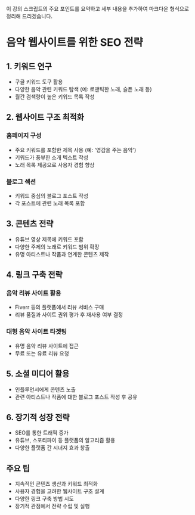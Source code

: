 이 강의 스크립트의 주요 포인트를 요약하고 세부 내용을 추가하여 마크다운 형식으로 정리해 드리겠습니다.

# 음악 웹사이트를 위한 SEO 전략

## 1. 키워드 연구

- 구글 키워드 도구 활용
- 다양한 음악 관련 키워드 탐색 (예: 로맨틱한 노래, 슬픈 노래 등)
- 월간 검색량이 높은 키워드 목록 작성

## 2. 웹사이트 구조 최적화

### 홈페이지 구성

- 주요 키워드를 포함한 제목 사용 (예: '영감을 주는 음악')
- 키워드가 풍부한 소개 텍스트 작성
- 노래 목록 제공으로 사용자 경험 향상

### 블로그 섹션

- 키워드 중심의 블로그 포스트 작성
- 각 포스트에 관련 노래 목록 포함

## 3. 콘텐츠 전략

- 유튜브 영상 제목에 키워드 포함
- 다양한 주제의 노래로 키워드 범위 확장
- 유명 아티스트나 작품과 연계한 콘텐츠 제작

## 4. 링크 구축 전략

### 음악 리뷰 사이트 활용

- Fiverr 등의 플랫폼에서 리뷰 서비스 구매
- 리뷰 품질과 사이트 권위 평가 후 재사용 여부 결정

### 대형 음악 사이트 타겟팅

- 유명 음악 리뷰 사이트에 접근
- 무료 또는 유료 리뷰 요청

## 5. 소셜 미디어 활용

- 인플루언서에게 콘텐츠 노출
- 관련 아티스트나 작품에 대한 블로그 포스트 작성 후 공유

## 6. 장기적 성장 전략

- SEO를 통한 트래픽 증가
- 유튜브, 스포티파이 등 플랫폼의 알고리즘 활용
- 다양한 플랫폼 간 시너지 효과 창출

## 주요 팁

- 지속적인 콘텐츠 생산과 키워드 최적화
- 사용자 경험을 고려한 웹사이트 구조 설계
- 다양한 링크 구축 방법 시도
- 장기적 관점에서 전략 수립 및 실행
